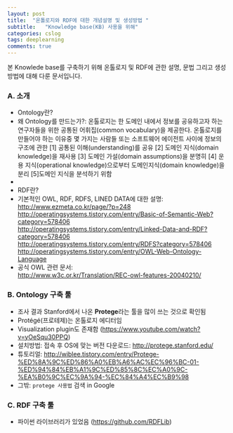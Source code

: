 ```yaml
---
layout: post
title:  "온톨로지와 RDF에 대한 개념설명 및 생성방법 "
subtitle:   "Knowledge base(KB) 사용을 위해"
categories: cslog
tags: deeplearning
comments: true
---
```


본 Knowlede base를 구축하기 위해 온톨로지 및 RDF에 관한 설명, 문법 그리고 생성방법에 대해 다룬 문서입니다.

### A. 소개
- Ontology란?
- 왜 Ontology를 만드는가?: 온톨로지는 한 도메인 내에서 정보를 공유하고자 하는 연구자들을 위한 공통된 어휘집(common vocabulary)을 제공한다. 온톨로지를 만들어야 하는 이유중 몇 가지는 사람들 또는 소프트웨어 에이전트 사이에 정보의 구조에 관한 [1] 공통된 이해(understanding)를 공유 [2] 도메인 지식(domain knowledge)을 재사용 [3] 도메인 가설(domain assumptions)을 분명히 [4] 운용 지식(operational knowledge)으로부터 도메인지식(domain knowledge)을 분리 [5]도메인 지식을 분석하기 위함
- 
- RDF란?
- 기본적인 OWL, RDF, RDFS, LINED DATA에 대한 설명:   
http://www.ezmeta.co.kr/page/?p=248   
http://operatingsystems.tistory.com/entry/Basic-of-Semantic-Web?category=578406   
http://operatingsystems.tistory.com/entry/Linked-Data-and-RDF?category=578406   
http://operatingsystems.tistory.com/entry/RDFS?category=578406   
http://operatingsystems.tistory.com/entry/OWL-Web-Ontology-Language   
- 공식 OWL 관련 문서:   
http://www.w3c.or.kr/Translation/REC-owl-features-20040210/   



### B. Ontology 구축 툴
- 조사 결과 Stanford에서 나온 **Protege**라는 툴을 많이 쓰는 것으로 확인됨
- Protégé(프로테제)는 온톨로지 에디터임
- Visualization plugin도 존재함 (https://www.youtube.com/watch?v=yOeSqu30PPQ)
- 설치방법: 접속 후 OS에 맞는 버전 다운로드: http://protege.stanford.edu/
- 튜토리얼: http://wiblee.tistory.com/entry/Protege-%ED%8A%9C%ED%86%A0%EB%A6%AC%EC%96%BC-01-%ED%94%84%EB%A1%9C%ED%85%8C%EC%A0%9C-%EA%B0%9C%EC%9A%94-%EC%84%A4%EC%B9%98
- 그밖: ```protege 사용법``` 검색 in Google



### C. RDF 구축 툴
- 파이썬 라이브러리가 있었음 (https://github.com/RDFLib)